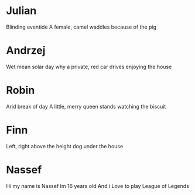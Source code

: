 # Julian
Blinding eventide
A female, camel waddles
because of the pig
# Andrzej
Wet mean solar day
why a private, red car drives
enjoying the house
# Robin
Arid break of day
A little, merry queen stands
watching the biscuit
# Finn
Left, right
above the height
dog under the house
# Nassef
Hi my name is Nassef
Im 16 years old
And i Love to play League of Legends

